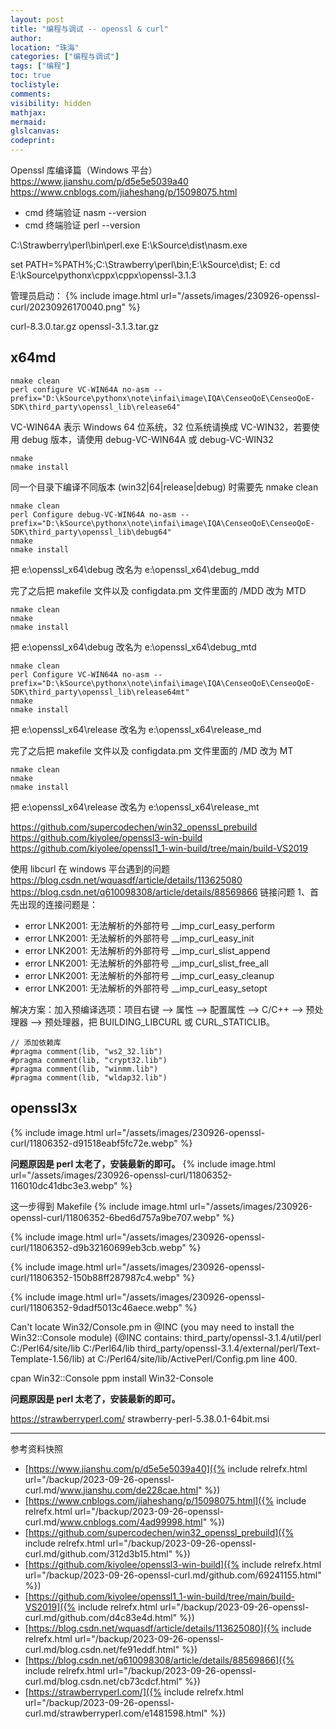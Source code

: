 ```yaml
---
layout: post
title: "编程与调试 -- openssl & curl"
author:
location: "珠海"
categories: ["编程与调试"]
tags: ["编程"]
toc: true
toclistyle:
comments:
visibility: hidden
mathjax:
mermaid:
glslcanvas:
codeprint:
---
```


Openssl 库编译篇（Windows 平台）
<https://www.jianshu.com/p/d5e5e5039a40>
<https://www.cnblogs.com/jiaheshang/p/15098075.html>

* cmd 终端验证 nasm --version
* cmd 终端验证 perl --version

C:\Strawberry\perl\bin\perl.exe
E:\kSource\dist\nasm.exe

set PATH=%PATH%;C:\Strawberry\perl\bin;E:\kSource\dist;
E:
cd E:\kSource\pythonx\cppx\cppx\openssl-3.1.3

管理员启动：
{% include image.html url="/assets/images/230926-openssl-curl/20230926170040.png" %}

curl-8.3.0.tar.gz
openssl-3.1.3.tar.gz


## x64md

```
nmake clean
perl configure VC-WIN64A no-asm --prefix="D:\kSource\pythonx\note\infai\image\IQA\CenseoQoE\CenseoQoE-SDK\third_party\openssl_lib\release64"
```
VC-WIN64A 表示 Windows 64 位系统，32 位系统请换成 VC-WIN32，若要使用 debug 版本，请使用 debug-VC-WIN64A 或 debug-VC-WIN32
```
nmake
nmake install
```
同一个目录下编译不同版本 (win32\|64\|release\|debug) 时需要先 nmake clean

```
nmake clean
perl Configure debug-VC-WIN64A no-asm --prefix="D:\kSource\pythonx\note\infai\image\IQA\CenseoQoE\CenseoQoE-SDK\third_party\openssl_lib\debug64"
nmake
nmake install
```
把 e:\openssl_x64\debug 改名为 e:\openssl_x64\debug_mdd

完了之后把 makefile 文件以及 configdata.pm 文件里面的 /MDD 改为 MTD
```
nmake clean
nmake
nmake install
```
把 e:\openssl_x64\debug 改名为 e:\openssl_x64\debug_mtd

```
nmake clean
perl Configure VC-WIN64A no-asm --prefix="D:\kSource\pythonx\note\infai\image\IQA\CenseoQoE\CenseoQoE-SDK\third_party\openssl_lib\release64mt"
nmake
nmake install
```
把 e:\openssl_x64\release 改名为 e:\openssl_x64\release_md

完了之后把 makefile 文件以及 configdata.pm 文件里面的 /MD 改为 MT
```
nmake clean
nmake
nmake install
```
把 e:\openssl_x64\release 改名为 e:\openssl_x64\release_mt

<https://github.com/supercodechen/win32_openssl_prebuild>
<https://github.com/kiyolee/openssl3-win-build>
<https://github.com/kiyolee/openssl1_1-win-build/tree/main/build-VS2019>

使用 libcurl 在 windows 平台遇到的问题
<https://blog.csdn.net/wquasdf/article/details/113625080>
<https://blog.csdn.net/q610098308/article/details/88569866>
链接问题
1、首先出现的连接问题是：
* error LNK2001: 无法解析的外部符号 \_\_imp_curl_easy_perform
* error LNK2001: 无法解析的外部符号 \_\_imp_curl_easy_init
* error LNK2001: 无法解析的外部符号 \_\_imp_curl_slist_append
* error LNK2001: 无法解析的外部符号 \_\_imp_curl_slist_free_all
* error LNK2001: 无法解析的外部符号 \_\_imp_curl_easy_cleanup
* error LNK2001: 无法解析的外部符号 \_\_imp_curl_easy_setopt

解决方案：加入预编译选项：项目右键 --> 属性 --> 配置属性 --> C/C++ --> 预处理器 --> 预处理器，把 BUILDING_LIBCURL 或 CURL_STATICLIB。

```
// 添加依赖库
#pragma comment(lib, "ws2_32.lib")
#pragma comment(lib, "crypt32.lib")
#pragma comment(lib, "winmm.lib")
#pragma comment(lib, "wldap32.lib")
```


## openssl3x

{% include image.html url="/assets/images/230926-openssl-curl/11806352-d91518eabf5fc72e.webp" %}

**问题原因是 perl 太老了，安装最新的即可。**
{% include image.html url="/assets/images/230926-openssl-curl/11806352-116010dc41dbc3e3.webp" %}

这一步得到 Makefile
{% include image.html url="/assets/images/230926-openssl-curl/11806352-6bed6d757a9be707.webp" %}

{% include image.html url="/assets/images/230926-openssl-curl/11806352-d9b32160699eb3cb.webp" %}

{% include image.html url="/assets/images/230926-openssl-curl/11806352-150b88ff287987c4.webp" %}

{% include image.html url="/assets/images/230926-openssl-curl/11806352-9dadf5013c46aece.webp" %}

Can't locate Win32/Console.pm in @INC (you may need to install the Win32::Console module) (@INC contains: third_party/openssl-3.1.4/util/perl C:/Perl64/site/lib C:/Perl64/lib third_party/openssl-3.1.4/external/perl/Text-Template-1.56/lib) at C:/Perl64/site/lib/ActivePerl/Config.pm line 400.

cpan Win32::Console
ppm install Win32-Console

**问题原因是 perl 太老了，安装最新的即可。**

<https://strawberryperl.com/>
strawberry-perl-5.38.0.1-64bit.msi


<hr class='reviewline'/>
<p class='reviewtip'><script type='text/javascript' src='{% include relref.html url="/assets/reviewjs/blogs/2023-09-26-openssl-curl.md.js" %}'></script></p>
<font class='ref_snapshot'>参考资料快照</font>

- [https://www.jianshu.com/p/d5e5e5039a40]({% include relrefx.html url="/backup/2023-09-26-openssl-curl.md/www.jianshu.com/de228cae.html" %})
- [https://www.cnblogs.com/jiaheshang/p/15098075.html]({% include relrefx.html url="/backup/2023-09-26-openssl-curl.md/www.cnblogs.com/4ad99998.html" %})
- [https://github.com/supercodechen/win32_openssl_prebuild]({% include relrefx.html url="/backup/2023-09-26-openssl-curl.md/github.com/312d3b15.html" %})
- [https://github.com/kiyolee/openssl3-win-build]({% include relrefx.html url="/backup/2023-09-26-openssl-curl.md/github.com/69241155.html" %})
- [https://github.com/kiyolee/openssl1_1-win-build/tree/main/build-VS2019]({% include relrefx.html url="/backup/2023-09-26-openssl-curl.md/github.com/d4c83e4d.html" %})
- [https://blog.csdn.net/wquasdf/article/details/113625080]({% include relrefx.html url="/backup/2023-09-26-openssl-curl.md/blog.csdn.net/fe91eddf.html" %})
- [https://blog.csdn.net/q610098308/article/details/88569866]({% include relrefx.html url="/backup/2023-09-26-openssl-curl.md/blog.csdn.net/cb73cdcf.html" %})
- [https://strawberryperl.com/]({% include relrefx.html url="/backup/2023-09-26-openssl-curl.md/strawberryperl.com/e1481598.html" %})
